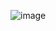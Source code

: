 ![image](https://github.com/mertpehlivan/TheRawData-Backend/assets/64271841/e137d98f-d29c-473a-8f71-293c3849e43a)

